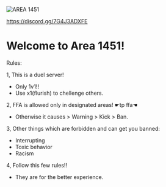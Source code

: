 ![AREA 1451](https://github.com/Powerforce00/Area1451/assets/145535983/f751eaac-3d43-458d-84f0-fabf2b4711b5)

<a id="Join Discord">https://discord.gg/7G4J3ADXFE</a>
# Welcome to Area 1451!

Rules:

1, This is a duel server!
- Only 1v1!!
- Use x1(flurish) to chellenge others.

2, FFA is allowed only in designated areas! ☛tp ffa☚
- Otherwise it causes > Warning > Kick > Ban.

3, Other things which are forbidden and can get you banned:
- Interrupting
- Toxic behavior
- Racism 

4, Follow this few rules!!
- They are for the better experience.
